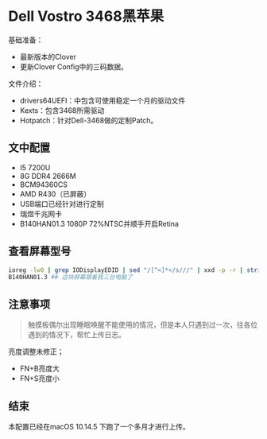 # Dell Vostro 3468黑苹果

基础准备：
* 最新版本的Clover
* 更新Clover Config中的三码数据。

文件介绍：
* drivers64UEFI：中包含可使用稳定一个月的驱动文件
* Kexts：包含3468所需驱动
* Hotpatch：针对Dell-3468做的定制Patch。

## 文中配置
* I5 7200U
* 8G DDR4 2666M
* BCM94360CS
* AMD R430（已屏蔽）
* USB端口已经针对进行定制
* 瑞煜千兆网卡
* B140HAN01.3 1080P 72%NTSC并顺手开启Retina

## 查看屏幕型号
``` bash
ioreg -lw0 | grep IODisplayEDID | sed "/[^<]*</s///" | xxd -p -r | strings -6
B140HAN01.3 ## 这块屏幕跟着我三台电脑了
```

## 注意事项
>触摸板偶尔出现睡眠唤醒不能使用的情况，但是本人只遇到过一次，往各位遇到的情况下，帮忙上传日志。

亮度调整未修正；
* FN+B亮度大
* FN+S亮度小



## 结束
本配置已经在macOS 10.14.5 下跑了一个多月才进行上传。